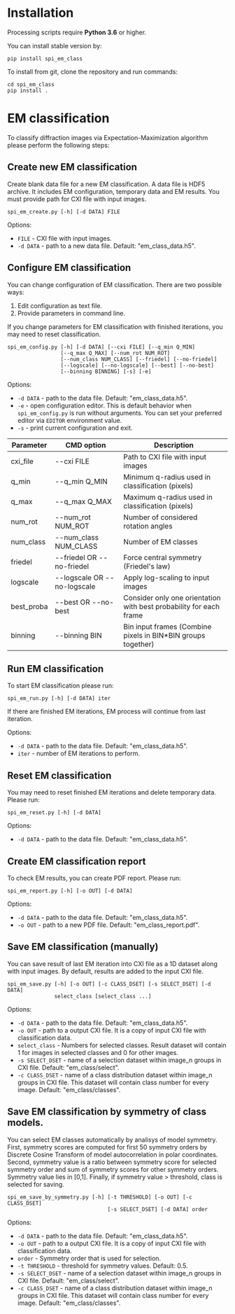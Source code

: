 # Installation

Processing scripts require **Python 3.6** or higher.

You can install stable version by:
```
pip install spi_em_class
```

To install from git, clone the repository and run commands:
```
cd spi_em_class
pip install .
```

# EM classification

To classify diffraction images via Expectation-Maximization algorithm please perform the following steps:

## Create new EM classification

Create blank data file for a new EM classification. A data file is HDF5 archive.
It includes EM configuration, temporary data and EM results.
You must provide path for CXI file with input images.
```
spi_em_create.py [-h] [-d DATA] FILE
```

Options:
* `FILE` - CXI file with input images.
* `-d DATA` - path to a new data file. Default: "em_class_data.h5".

## Configure EM classification

You can change configuration of EM classification. There are two possible ways:
1. Edit configuration as text file.
2. Provide parameters in command line.

If you change parameters for EM classification with finished iterations, you may need to reset classification.

```
spi_em_config.py [-h] [-d DATA] [--cxi FILE] [--q_min Q_MIN]
                 [--q_max Q_MAX] [--num_rot NUM_ROT]
                 [--num_class NUM_CLASS] [--friedel] [--no-friedel]
                 [--logscale] [--no-logscale] [--best] [--no-best]
                 [--binning BINNING] [-s] [-e]
```
Options:
* `-d DATA` - path to the data file. Default: "em_class_data.h5".
* `-e` - open configuration editor. This is default behavior when `spi_em_config.py` is run without arguments. You can set your preferred editor via `EDITOR` environment value.
* `-s` - print current configuration and exit.

|Parameter  | CMD option        | Description                           |
|---        |---                |---                                    |
|cxi_file   |--cxi FILE         | Path to CXI file with input images    |
|q_min      |--q_min Q_MIN      | Minimum q-radius used in classification (pixels)  |
|q_max      |--q_max Q_MAX      | Maximum q-radius used in classification (pixels)  |
|num_rot    |--num_rot NUM_ROT  | Number of considered rotation angles  |
|num_class  |--num_class NUM_CLASS      | Number of EM classes          |
|friedel    |--friedel OR --no-friedel  | Force central symmetry (Friedel's law)    |
|logscale   |--logscale OR --no-logscale| Apply log-scaling to input images         |
|best_proba |--best OR --no-best| Consider only one orientation with best probability for each frame|
|binning    |--binning BIN      | Bin input frames (Combine pixels in BIN*BIN groups together)|

## Run EM classification

To start EM classification please run:

```
spi_em_run.py [-h] [-d DATA] iter
```

If there are finished EM iterations, EM process will continue from last iteration.

Options:
* `-d DATA` - path to the data file. Default: "em_class_data.h5".
* `iter` - number of EM iterations to perform.

## Reset EM classification

You may need to reset finished EM iterations and delete temporary data. Please run:

```
spi_em_reset.py [-h] [-d DATA]
```

Options:
* `-d DATA` - path to the data file. Default: "em_class_data.h5".

## Create EM classification report

To check EM results, you can create PDF report. Please run:

```
spi_em_report.py [-h] [-o OUT] [-d DATA]
```

Options:
* `-d DATA` - path to the data file. Default: "em_class_data.h5".
* `-o OUT` - path to a new PDF file. Default: "em_class_report.pdf".

## Save EM classification (manually)

You can save result of last EM iteration into CXI file as a 1D dataset along with input images. By default, results are added to the input CXI file.

```
spi_em_save.py [-h] [-o OUT] [-c CLASS_DSET] [-s SELECT_DSET] [-d DATA]
               select_class [select_class ...]
```

Options:
* `-d DATA` - path to the data file. Default: "em_class_data.h5".
* `-o OUT` - path to a output CXI file. It is a copy of input CXI file with classification data.
* `select_class` - Numbers for selected classes. Result dataset will contain 1 for images in selected classes and 0 for other images.
* `-s SELECT_DSET` - name of a selection dataset within image_n groups in CXI file. Default: "em_class/select".
* `-c CLASS_DSET` - name of a class distribution dataset within image_n groups in CXI file. This dataset will contain class number for every image. Default: "em_class/classes".

## Save EM classification by symmetry of class models.

You can select EM classes automatically by analisys of model symmetry. First, symmetry scores are computed for first 50 symmetry orders by Discrete Cosine Transform of model autocorrelation in polar coordinates. Second, symmetry value is a ratio between symmetry score for selected symmetry order and sum of symmetry scores for other symmetry orders. Symmetry value lies in [0,1]. Finally, if symmetry value > threshold, class is selected for saving.

```
spi_em_save_by_symmetry.py [-h] [-t THRESHOLD] [-o OUT] [-c CLASS_DSET]
                                [-s SELECT_DSET] [-d DATA] order
```

Options:
* `-d DATA` - path to the data file. Default: "em_class_data.h5".
* `-o OUT` - path to a output CXI file. It is a copy of input CXI file with classification data.
* `order` - Symmetry order that is used for selection.
* `-t THRESHOLD` - threshold for symmetry values. Default: 0.5.
* `-s SELECT_DSET` - name of a selection dataset within image_n groups in CXI file. Default: "em_class/select".
* `-c CLASS_DSET` - name of a class distribution dataset within image_n groups in CXI file. This dataset will contain class number for every image. Default: "em_class/classes".
